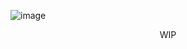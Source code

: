 ![image](https://user-images.githubusercontent.com/84760072/220568794-c3cced81-7c00-4746-8f7f-18fc33d2db5a.png)

<p align="center">
    WIP
</p>